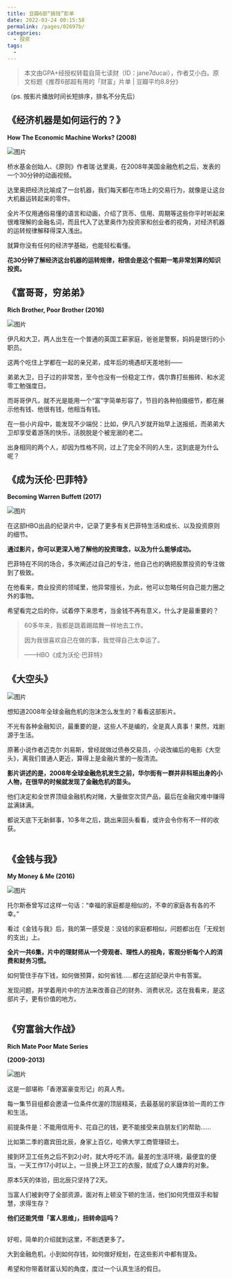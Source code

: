 ```yaml
---
title: 豆瓣6部“搞钱”影单
date: 2022-03-24 00:15:58
permalink: /pages/02697b/
categories:
  - 投资
tags:
  - 
---
```



> 本文由GPA+经授权转载自简七读财（ID：jane7ducai），作者艾小白。原文标题《推荐6部超有用的「财富」片单 | 豆瓣平均8.8分》

（ps. 按影片播放时间长短排序，排名不分先后）

## **《经济机器是如何运行的？》**

**How The Economic Machine Works? (2008)**

![图片](https://mmbiz.qpic.cn/mmbiz_jpg/Am8Qfs8miaLEYJIDricGvPPIERREC0WibwicT2yaxQvGZYQWxOecqpaxXNdbich9rrEg24hZoCbaoySQcm9iaHZfssCQ/640?wx_fmt=jpeg&tp=webp&wxfrom=5&wx_lazy=1&wx_co=1)

桥水基金创始人、《原则》作者瑞·达里奥，在2008年美国金融危机之后，发表的一个30分钟的动画视频。

达里奥把经济比喻成了一台机器，我们每天都在市场上的交易行为，就像是让这台大机器运转起来的零件。

全片不仅用通俗易懂的语言和动画，介绍了货币、信用、周期等这些你平时听起来很难理解的金融名词，而且代入了达里奥作为投资家和创业者的视角，对经济机器的运转规律解释得深入浅出。

就算你没有任何的经济学基础，也能轻松看懂。

**花30分钟了解经济这台机器的运转规律，相信会是这个假期一笔非常划算的知识投资。**


## **《富哥哥，穷弟弟》**

**Rich Brother, Poor Brother (2016)**

![图片](https://mmbiz.qpic.cn/mmbiz_jpg/Am8Qfs8miaLEYJIDricGvPPIERREC0WibwicvZmLD4icMJIC1mho2ZDwAKaBVQichKiaZ1icqvgzh3ongC2pdHaFZdJFBA/640?wx_fmt=jpeg&tp=webp&wxfrom=5&wx_lazy=1&wx_co=1)

伊凡和大卫，两人出生在一个普通的英国工薪家庭，爸爸是警察，妈妈是银行的小职员。

这两个吃住上学都在一起的亲兄弟，成年后的境遇却天差地别——

弟弟大卫，日子过的非常苦，至今也没有一份稳定工作，偶尔靠打些搬砖、和水泥零工勉强度日。

而哥哥伊凡，就不光是能用一个“富”字简单形容了，节目的各种拍摄细节，都在展示他有钱、他很有钱，他相当有钱。

在一些小片段中，能发现不少端倪：比如，伊凡八岁就开始早上送报纸，而弟弟大卫却享受着游荡的快乐，活脱脱是个被宠溺的老二。

出身相同的两个人，却因为性格不同，过上了完全不同的人生，这到底是为什么呢？

## **《成为沃伦·巴菲特》**

**Becoming Warren Buffett (2017)**

![图片](https://mmbiz.qpic.cn/mmbiz_jpg/Am8Qfs8miaLEYJIDricGvPPIERREC0WibwicQyUQlOprSBngRkWpemUDvCZEZIiaibILUk9c5ef3djmdmuRTW5WDibL3w/640?wx_fmt=jpeg&tp=webp&wxfrom=5&wx_lazy=1&wx_co=1)

在这部HBO出品的纪录片中，记录了更多有关巴菲特生活和成长、以及投资原则的细节。

**通过影片，你可以更深入地了解他的投资理念，以及为什么能够成功。**

巴菲特在不同的场合，多次阐述过自己的专注，他自己也的确把股票投资的专注做到了极致。

在他看来，商业投资的领域里，他异常擅长，为此，他可以忽略任何自己能力圈之外的事物。

希望看完之后的你，试着停下来思考，当金钱不再有意义，什么才是最重要的？

> 60多年来，我都是跳着踢踏舞一样地去工作。
> 
> 因为我很喜欢自己在做的事，我觉得自己太幸运了。
> 
> ——HBO《成为沃伦·巴菲特》

## **《大空头》**
![图片](https://mmbiz.qpic.cn/mmbiz_jpg/Am8Qfs8miaLEYJIDricGvPPIERREC0WibwicDuibtPFGtZsLbaMAKBgWnVy51sIj8CkOd39ok0ic7st6lMvRHdQSibj3Q/640?wx_fmt=jpeg&tp=webp&wxfrom=5&wx_lazy=1&wx_co=1)

想知道2008年全球金融危机的泡沫怎么发生的？看看这部影片。

不光有各种金融知识，最重要的是，这些人不是编的，全是真人真事！果然，戏剧源于生活。

原著小说作者迈克尔·刘易斯，曾经就做过债券交易员，小说改编后的电影《大空头》，离我们普通人更近，算得上是金融片里的一股清流。

**影片讲述的是，2008年全球金融危机发生之前，华尔街有一群并非科班出身的小人物，在很早的时候就发现了金融危机的苗头。**

他们决定和全世界顶级金融机构对赌，大量做空次贷产品，最后在金融灾难中赚得盆满钵满。

都说天底下无新鲜事，10多年之后，跳出来回头看看，或许会令你有不一样的收获。

**![图片](data:image/gif;base64,iVBORw0KGgoAAAANSUhEUgAAAAEAAAABCAYAAAAfFcSJAAAADUlEQVQImWNgYGBgAAAABQABh6FO1AAAAABJRU5ErkJggg==)**

## **《金钱与我》**

**My Money & Me (2016)**

![图片](https://mmbiz.qpic.cn/mmbiz_jpg/Am8Qfs8miaLEYJIDricGvPPIERREC0WibwicfBXmVeyGnk985Qv7kwffGibXwx1Fpn2eeiaBpSmF90vdVg5IFpksmeoQ/640?wx_fmt=jpeg&tp=webp&wxfrom=5&wx_lazy=1&wx_co=1)

托尔斯泰曾写过这样一句话：“幸福的家庭都是相似的，不幸的家庭各有各的不幸。”

看过《金钱与我》后，我的第一感受是：没钱的家庭都相似，问题都出在「无规划的支出」上。

**全片一共6集，片中的理财师从一个旁观者、理性人的视角，客观分析每个人的消费和财务习惯。**

如何管住手存下钱，如何做预算，如何省钱……都在这部纪录片中有答案。

发现问题，并学着用片中的方法来改善自己的财务、消费状况，这在我看来，是这部片子，更有价值的地方。

**![图片](data:image/gif;base64,iVBORw0KGgoAAAANSUhEUgAAAAEAAAABCAYAAAAfFcSJAAAADUlEQVQImWNgYGBgAAAABQABh6FO1AAAAABJRU5ErkJggg==)**

## **《穷富翁大作战》**

**Rich Mate Poor Mate Series**

**(2009-2013)**

![图片](https://mmbiz.qpic.cn/mmbiz_jpg/Am8Qfs8miaLEYJIDricGvPPIERREC0WibwicgziaZZ2ic5gVrzIHLPFwic2g4mpT0cocY7WWAnc545AZG9QEXHp2xZLqA/640?wx_fmt=jpeg&tp=webp&wxfrom=5&wx_lazy=1&wx_co=1)

这是一部堪称「香港富豪变形记」的真人秀。

每一集节目组都会邀请一位条件优渥的顶层精英，去最基层的家庭体验一周的工作和生活。

前提条件是：不能用信用卡、花自己的钱，更不能接受来自朋友们的帮助……

比如第二季的嘉宾田北辰，身家上百亿，哈佛大学工商管理硕士。

接到环卫工任务之后不到2小时，就大呼吃不消。最差的生活环境，最便宜的便当，一天工作17小时以上，一旦换上环卫工的衣服，就成了众人嫌弃的对象。

原本5天的体验，田北辰只坚持了2天。

当富人们被剥夺了全部资源，面对有上顿没下顿的生活，他们如何凭借双手和智慧，求得生存？

**他们还能凭借「富人思维」，扭转命运吗？**

**![图片](data:image/gif;base64,iVBORw0KGgoAAAANSUhEUgAAAAEAAAABCAYAAAAfFcSJAAAADUlEQVQImWNgYGBgAAAABQABh6FO1AAAAABJRU5ErkJggg==)**

好啦，简单的介绍就到这里，不剧透更多了。

大到金融危机，小到如何存钱，如何做好规划，在这些影片中都有提及。

希望和你带着财富认知的角度，度过一个认真生活的假日。
